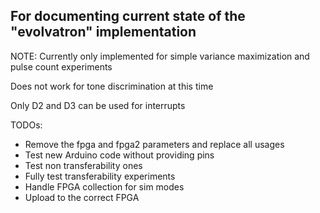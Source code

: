 ## For documenting current state of the "evolvatron" implementation

NOTE: Currently only implemented for simple variance maximization and pulse count experiments

Does not work for tone discrimination at this time

Only D2 and D3 can be used for interrupts

TODOs:
* Remove the fpga and fpga2 parameters and replace all usages
* Test new Arduino code without providing pins
* Test non transferability ones
* Fully test transferability experiments
* Handle FPGA collection for sim modes
* Upload to the correct FPGA
